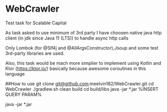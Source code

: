 # WebCrawler
Test task for Scalable Capital


As task asked to use minimum of 3rd party I have choosen native java http client (in jdk since Java 11 (LTS)) to handle async http calls

Only Lombok (for @Slf4j and @AllArgsConstructor),Jsoup and some test 3rd-party libraries are used.


Also, this task would be mach more simplier to implement using Kotlin and Ktor (https://ktor.io/) basically because awesome coroutines in this language


##How to use
git clone git@github.com:meelvin182/WebCrawler.git
cd WebCrawler
./gradlew.sh clean build
cd build/libs
java -jar *.jar %INSERT QUERY PARAM%

java -jar *.jar
